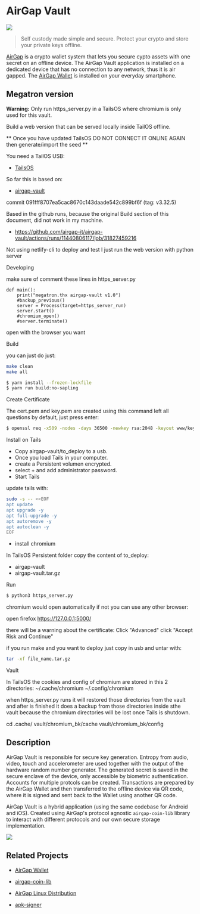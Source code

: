 # AirGap Vault

<p align="left">
    <img src="./banner.png" />
</p>

> Self custody made simple and secure. Protect your crypto and store your private keys offline.

[AirGap](https://airgap.it) is a crypto wallet system that lets you secure cypto assets with one secret on an offline device. The AirGap Vault application is installed on a dedicated device that has no connection to any network, thus it is air gapped. The [AirGap Wallet](https://github.com/airgap-it/airgap-wallet) is installed on your everyday smartphone.

## Megatron version

 **Warning:** Only run https_server.py in a TailsOS where chromium is only used for this vault.

Build a web version that can be served locally inside TailOS offline.

** Once you have updated TailsOS DO NOT CONNECT IT ONLINE AGAIN then generate/import the seed **


You need a TailOS USB:

- [TailsOS](https://tails.net/)


So far this is based on:

- [airgap-vault](https://github.com/airgap-it/airgap-vault/)

commit 091fff8707ea5cac8670c143daade542c899bf6f (tag: v3.32.5)

Based in the github runs, because the original Build section of this document, did not work in my machine.

- https://github.com/airgap-it/airgap-vault/actions/runs/11440806117/job/31827459216

Not using netlify-cli to deploy and test
I just run the web version with python server

Developing

make sure of comment these lines in https_server.py

```code
def main():
    print("megatron.thx airgap-vault v1.0")
    #backup_previous()
    server = Process(target=https_server_run)
    server.start()
    #chromium_open()
    #server.terminate()
```

open with the browser you want

Build

you can just do just:

```bash
make clean
make all
```

```bash
$ yarn install --frozen-lockfile
$ yarn run build:no-sapling
```
Create Certificate

The cert.pem and key.pem are created using this command left all questions by default, just press enter:

```bash
$ openssl req -x509 -nodes -days 36500 -newkey rsa:2048 -keyout www/key.pem -out www/cert.pem
```

Install on Tails
- Copy airgap-vault/to_deploy to a usb.
- Once you load Tails in your computer.
- create a Persistent volumen encrypted.
- select + and add administrator password.
- Start Tails

update tails with:

```bash
sudo -s -- <<EOF
apt update
apt upgrade -y
apt full-upgrade -y
apt autoremove -y
apt autoclean -y
EOF
```

- install chromium

In TailsOS Persistent folder copy the content of to_deploy:
- airgap-vault 
- airgap-vault.tar.gz

Run

```bash
$ python3 https_server.py
```

chromium would open automatically if not you can use any other browser:

open firefox https://127.0.0.1:5000/

there will be a warning about the certificate:
Click "Advanced"
click "Accept Risk and Continue"

if you run make and you want to deploy just copy in usb and untar with:

```bash
tar -xf file_name.tar.gz
```

Vault

In TailsOS the cookies and config of chromium are stored in this 2 directories:
~/.cache/chromium
~/.config/chromium

when https_server.py runs it will restored those directories from the vault
and after is finished it does a backup from those directories inside sthe vault
because the chromium directories will be lost once Tails is shutdown.

cd .cache/
 vault/chromium_bk/cache
 vault/chromium_bk/config


## Description

AirGap Vault is responsible for secure key generation. Entropy from audio, video, touch and accelerometer are used together with the output of the hardware random number generator. The generated secret is saved in the secure enclave of the device, only accessible by biometric authentication. Accounts for multiple protcols can be created. Transactions are prepared by the AirGap Wallet and then transferred to the offline device via QR code, where it is signed and sent back to the Wallet using another QR code.

AirGap Vault is a hybrid application (using the same codebase for Android and iOS). Created using AirGap's protocol agnostic `airgap-coin-lib` library to interact with different protocols and our own secure storage implementation.

<p align="left">
    <img src="./devices.png" />
</p>

## Related Projects

- [AirGap Wallet](https://github.com/airgap-it/airgap-wallet)
- [airgap-coin-lib](https://github.com/airgap-it/airgap-coin-lib)

- [AirGap Linux Distribution](https://github.com/airgap-it/airgap-distro)
- [apk-signer](https://github.com/airgap-it/airgap-raspberry-apk-signer)
